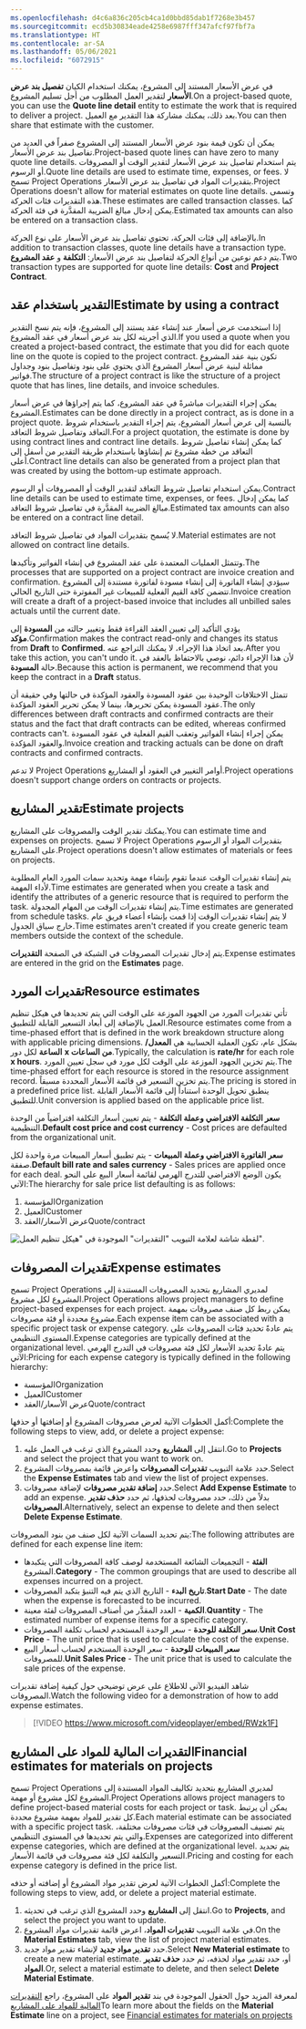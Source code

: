 ```yaml
---
ms.openlocfilehash: d4c6a836c205cb4ca1d0bbd85dab1f7268e3b457
ms.sourcegitcommit: ecd5b30834eade4258e6987fff347afcf97fbf7a
ms.translationtype: HT
ms.contentlocale: ar-SA
ms.lasthandoff: 05/06/2021
ms.locfileid: "6072915"
---
```

<span data-ttu-id="7ac21-101">في عرض الأسعار المستند إلى المشروع، يمكنك استخدام الكيان **تفصيل بند عرض الأسعار** لتقدير العمل المطلوب من أجل تسليم المشروع.</span><span class="sxs-lookup"><span data-stu-id="7ac21-101">On a project-based quote, you can use the **Quote line detail** entity to estimate the work that is required to deliver a project.</span></span> <span data-ttu-id="7ac21-102">بعد ذلك، يمكنك مشاركة هذا التقدير مع العميل.</span><span class="sxs-lookup"><span data-stu-id="7ac21-102">You can then share that estimate with the customer.</span></span>

<span data-ttu-id="7ac21-103">يمكن أن تكون قيمة بنود عرض الأسعار المستند إلى المشروع صفراً في العديد من تفاصيل بند عرض الأسعار.</span><span class="sxs-lookup"><span data-stu-id="7ac21-103">Project-based quote lines can have zero to many quote line details.</span></span> <span data-ttu-id="7ac21-104">يتم استخدام تفاصيل بند عرض الأسعار لتقدير الوقت أو المصروفات أو الرسوم.</span><span class="sxs-lookup"><span data-stu-id="7ac21-104">Quote line details are used to estimate time, expenses, or fees.</span></span> <span data-ttu-id="7ac21-105">لا تسمح Project Operations بتقديرات المواد في تفاصيل بند عرض الأسعار.</span><span class="sxs-lookup"><span data-stu-id="7ac21-105">Project Operations doesn't allow for material estimates on quote line details.</span></span> <span data-ttu-id="7ac21-106">وتسمى هذه التقديرات فئات الحركة.</span><span class="sxs-lookup"><span data-stu-id="7ac21-106">These estimates are called transaction classes.</span></span> <span data-ttu-id="7ac21-107">كما يمكن إدخال مبالغ الضريبة المقدَّرة في فئة الحركة.</span><span class="sxs-lookup"><span data-stu-id="7ac21-107">Estimated tax amounts can also be entered on a transaction class.</span></span>

<span data-ttu-id="7ac21-108">بالإضافة إلى فئات الحركة، تحتوي تفاصيل بند عرض الأسعار على نوع الحركة.</span><span class="sxs-lookup"><span data-stu-id="7ac21-108">In addition to transaction classes, quote line details have a transaction type.</span></span> <span data-ttu-id="7ac21-109">يتم دعم نوعين من أنواع الحركة لتفاصيل بند عرض الأسعار: **التكلفة** و **عقد المشروع**.</span><span class="sxs-lookup"><span data-stu-id="7ac21-109">Two transaction types are supported for quote line details: **Cost** and **Project Contract**.</span></span>

## <a name="estimate-by-using-a-contract"></a><span data-ttu-id="7ac21-110">التقدير باستخدام عقد</span><span class="sxs-lookup"><span data-stu-id="7ac21-110">Estimate by using a contract</span></span>
<span data-ttu-id="7ac21-111">إذا استخدمت عرض أسعار عند إنشاء عقد يستند إلى المشروع، فإنه يتم نسخ التقدير الذي أجريته لكل بند عرض أسعار في عقد المشروع.</span><span class="sxs-lookup"><span data-stu-id="7ac21-111">If you used a quote when you created a project-based contract, the estimate that you did for each quote line on the quote is copied to the project contract.</span></span> <span data-ttu-id="7ac21-112">تكون بنية عقد المشروع مماثلة لبنية عرض أسعار المشروع الذي يحتوي على بنود وتفاصيل بنود وجداول فواتير.</span><span class="sxs-lookup"><span data-stu-id="7ac21-112">The structure of a project contract is like the structure of a project quote that has lines, line details, and invoice schedules.</span></span>

<span data-ttu-id="7ac21-113">يمكن إجراء التقديرات مباشرةً في عقد المشروع، كما يتم إجراؤها في عرض أسعار المشروع.</span><span class="sxs-lookup"><span data-stu-id="7ac21-113">Estimates can be done directly in a project contract, as is done in a project quote.</span></span> <span data-ttu-id="7ac21-114">بالنسبة إلى عرض أسعار المشروع، يتم إجراء التقدير باستخدام شروط التعاقد وتفاصيل شروط التعاقد.</span><span class="sxs-lookup"><span data-stu-id="7ac21-114">For a project quotation, the estimate is done by using contract lines and contract line details.</span></span> <span data-ttu-id="7ac21-115">كما يمكن إنشاء تفاصيل شروط التعاقد من خطة مشروع تم إنشاؤها باستخدام طريقة التقدير من أسفل إلى أعلى.</span><span class="sxs-lookup"><span data-stu-id="7ac21-115">Contract line details can also be generated from a project plan that was created by using the bottom-up estimate approach.</span></span>

<span data-ttu-id="7ac21-116">يمكن استخدام تفاصيل شروط التعاقد لتقدير الوقت أو المصروفات أو الرسوم.</span><span class="sxs-lookup"><span data-stu-id="7ac21-116">Contract line details can be used to estimate time, expenses, or fees.</span></span> <span data-ttu-id="7ac21-117">كما يمكن إدخال مبالغ الضريبة المقدَّرة في تفاصيل شروط التعاقد.</span><span class="sxs-lookup"><span data-stu-id="7ac21-117">Estimated tax amounts can also be entered on a contract line detail.</span></span>

<span data-ttu-id="7ac21-118">لا يُسمح بتقديرات المواد في تفاصيل شروط التعاقد.</span><span class="sxs-lookup"><span data-stu-id="7ac21-118">Material estimates are not allowed on contract line details.</span></span>

<span data-ttu-id="7ac21-119">وتتمثل العمليات المعتمدة على عقد المشروع في إنشاء الفواتير وتأكيدها.</span><span class="sxs-lookup"><span data-stu-id="7ac21-119">The processes that are supported on a project contract are invoice creation and confirmation.</span></span> <span data-ttu-id="7ac21-120">سيؤدي إنشاء الفاتورة إلى إنشاء مسودة لفاتورة مستندة إلى المشروع تتضمن كافة القيم الفعلية للمبيعات غير المفوترة حتى التاريخ الحالي.</span><span class="sxs-lookup"><span data-stu-id="7ac21-120">Invoice creation will create a draft of a project-based invoice that includes all unbilled sales actuals until the current date.</span></span>

<span data-ttu-id="7ac21-121">يؤدي التأكيد إلى تعيين العقد القراءة فقط وتغيير حالته من **المسودة** إلى **مؤكد**.</span><span class="sxs-lookup"><span data-stu-id="7ac21-121">Confirmation makes the contract read-only and changes its status from **Draft** to **Confirmed**.</span></span> <span data-ttu-id="7ac21-122">بعد اتخاذ هذا الإجراء، لا يمكنك التراجع عنه.</span><span class="sxs-lookup"><span data-stu-id="7ac21-122">After you take this action, you can't undo it.</span></span> <span data-ttu-id="7ac21-123">لأن هذا الإجراء دائم، نوصي بالاحتفاظ بالعقد في حالة **المسودة**.</span><span class="sxs-lookup"><span data-stu-id="7ac21-123">Because this action is permanent, we recommend that you keep the contract in a **Draft** status.</span></span>

<span data-ttu-id="7ac21-124">تتمثل الاختلافات الوحيدة بين عقود المسودة والعقود المؤكدة في حالتها وفي حقيقة أن عقود المسودة يمكن تحريرها، بينما لا يمكن تحرير العقود المؤكدة.</span><span class="sxs-lookup"><span data-stu-id="7ac21-124">The only differences between draft contracts and confirmed contracts are their status and the fact that draft contracts can be edited, whereas confirmed contracts can't.</span></span> <span data-ttu-id="7ac21-125">يمكن إجراء إنشاء الفواتير وتعقب القيم الفعلية في عقود المسودة والعقود المؤكدة.</span><span class="sxs-lookup"><span data-stu-id="7ac21-125">Invoice creation and tracking actuals can be done on draft contracts and confirmed contracts.</span></span>

<span data-ttu-id="7ac21-126">لا تدعم Project Operations أوامر التغيير في العقود أو المشاريع.</span><span class="sxs-lookup"><span data-stu-id="7ac21-126">Project operations doesn't support change orders on contracts or projects.</span></span>

## <a name="estimate-projects"></a><span data-ttu-id="7ac21-127">تقدير المشاريع</span><span class="sxs-lookup"><span data-stu-id="7ac21-127">Estimate projects</span></span>
<span data-ttu-id="7ac21-128">يمكنك تقدير الوقت والمصروفات على المشاريع.</span><span class="sxs-lookup"><span data-stu-id="7ac21-128">You can estimate time and expenses on projects.</span></span> <span data-ttu-id="7ac21-129">لا تسمح Project Operations بتقديرات المواد أو الرسوم على المشاريع.</span><span class="sxs-lookup"><span data-stu-id="7ac21-129">Project operations doesn't allow estimates of materials or fees on projects.</span></span>

<span data-ttu-id="7ac21-130">يتم إنشاء تقديرات الوقت عندما تقوم بإنشاء مهمة وتحديد سمات المورد العام المطلوبة لأداء المهمة.</span><span class="sxs-lookup"><span data-stu-id="7ac21-130">Time estimates are generated when you create a task and identify the attributes of a generic resource that is required to perform the task.</span></span> <span data-ttu-id="7ac21-131">يتم إنشاء تقديرات الوقت من المهام المجدولة.</span><span class="sxs-lookup"><span data-stu-id="7ac21-131">Time estimates are generated from schedule tasks.</span></span> <span data-ttu-id="7ac21-132">لا يتم إنشاء تقديرات الوقت إذا قمت بإنشاء أعضاء فريق عام خارج سياق الجدول.</span><span class="sxs-lookup"><span data-stu-id="7ac21-132">Time estimates aren't created if you create generic team members outside the context of the schedule.</span></span>

<span data-ttu-id="7ac21-133">يتم إدخال تقديرات المصروفات في الشبكة في الصفحة **التقديرات**.</span><span class="sxs-lookup"><span data-stu-id="7ac21-133">Expense estimates are entered in the grid on the **Estimates** page.</span></span>

## <a name="resource-estimates"></a><span data-ttu-id="7ac21-134">تقديرات المورد</span><span class="sxs-lookup"><span data-stu-id="7ac21-134">Resource estimates</span></span> 
<span data-ttu-id="7ac21-135">تأتي تقديرات المورد من الجهود الموزعة على الوقت التي يتم تحديدها في هيكل تنظيم العمل بالإضافة إلى أبعاد التسعير القابلة للتطبيق.</span><span class="sxs-lookup"><span data-stu-id="7ac21-135">Resource estimates come from a time-phased effort that is defined in the work breakdown structure along with applicable pricing dimensions.</span></span> <span data-ttu-id="7ac21-136">بشكل عام، تكون العملية الحسابية هي **المعدل/الساعة** لكل دور **x من الساعات**.</span><span class="sxs-lookup"><span data-stu-id="7ac21-136">Typically, the calculation is **rate/hr** for each role **x hours**.</span></span> <span data-ttu-id="7ac21-137">يتم تخزين الجهود الموزعة على الوقت لكل مورد في سجل تعيين المورد.</span><span class="sxs-lookup"><span data-stu-id="7ac21-137">The time-phased effort for each resource is stored in the resource assignment record.</span></span> <span data-ttu-id="7ac21-138">يتم تخزين التسعير في قائمة الأسعار المحددة مسبقاً.</span><span class="sxs-lookup"><span data-stu-id="7ac21-138">The pricing is stored in a predefined price list.</span></span> <span data-ttu-id="7ac21-139">ينطبق تحويل الوحدة استناداً إلى قائمة الأسعار القابلة للتطبيق.</span><span class="sxs-lookup"><span data-stu-id="7ac21-139">Unit conversion is applied based on the applicable price list.</span></span>

<span data-ttu-id="7ac21-140">**سعر التكلفة الافتراضي وعملة التكلفة** - يتم تعيين أسعار التكلفة افتراضياً من الوحدة التنظيمية.</span><span class="sxs-lookup"><span data-stu-id="7ac21-140">**Default cost price and cost currency** - Cost prices are defaulted from the organizational unit.</span></span>

<span data-ttu-id="7ac21-141">**سعر الفاتورة الافتراضي وعملة المبيعات** - يتم تطبيق أسعار المبيعات مرة واحدة لكل صفقة.</span><span class="sxs-lookup"><span data-stu-id="7ac21-141">**Default bill rate and sales currency** - Sales prices are applied once for each deal.</span></span> <span data-ttu-id="7ac21-142">يكون الوضع الافتراضي للتدرج الهرمي لقائمة أسعار البيع على النحو الآتي:</span><span class="sxs-lookup"><span data-stu-id="7ac21-142">The hierarchy for sale price list defaulting is as follows:</span></span>

1.  <span data-ttu-id="7ac21-143">المؤسسة</span><span class="sxs-lookup"><span data-stu-id="7ac21-143">Organization</span></span>
2.  <span data-ttu-id="7ac21-144">العميل</span><span class="sxs-lookup"><span data-stu-id="7ac21-144">Customer</span></span>
3.  <span data-ttu-id="7ac21-145">عرض الأسعار/العقد</span><span class="sxs-lookup"><span data-stu-id="7ac21-145">Quote/contract</span></span>

![لقطة شاشة لعلامة التبويب "التقديرات" الموجودة في "هيكل تنظيم العمل".](../media/estimates-ss.png)
## <a name="expense-estimates"></a><span data-ttu-id="7ac21-147">تقديرات المصروفات</span><span class="sxs-lookup"><span data-stu-id="7ac21-147">Expense estimates</span></span>
<span data-ttu-id="7ac21-148">تسمح Project Operations لمديري المشاريع بتحديد المصروفات المستندة إلى المشروع لكل مشروع.</span><span class="sxs-lookup"><span data-stu-id="7ac21-148">Project Operations allows project managers to define project-based expenses for each project.</span></span> <span data-ttu-id="7ac21-149">يمكن ربط كل صنف مصروفات بمهمة مشروع محددة أو فئة مصروفات.</span><span class="sxs-lookup"><span data-stu-id="7ac21-149">Each expense item can be associated with a specific project task or expense category.</span></span> <span data-ttu-id="7ac21-150">يتم عادةً تحديد فئات المصروفات على المستوى التنظيمي.</span><span class="sxs-lookup"><span data-stu-id="7ac21-150">Expense categories are typically defined at the organizational level.</span></span> <span data-ttu-id="7ac21-151">يتم عادةً تحديد الأسعار لكل فئة مصروفات في التدرج الهرمي الآتي:</span><span class="sxs-lookup"><span data-stu-id="7ac21-151">Pricing for each expense category is typically defined in the following hierarchy:</span></span>

- <span data-ttu-id="7ac21-152">المؤسسة</span><span class="sxs-lookup"><span data-stu-id="7ac21-152">Organization</span></span>
- <span data-ttu-id="7ac21-153">العميل</span><span class="sxs-lookup"><span data-stu-id="7ac21-153">Customer</span></span>
- <span data-ttu-id="7ac21-154">عرض الأسعار/العقد</span><span class="sxs-lookup"><span data-stu-id="7ac21-154">Quote/contract</span></span>

<span data-ttu-id="7ac21-155">أكمل الخطوات الآتية لعرض مصروفات المشروع أو إضافتها أو حذفها:</span><span class="sxs-lookup"><span data-stu-id="7ac21-155">Complete the following steps to view, add, or delete a project expense:</span></span>

1.  <span data-ttu-id="7ac21-156">انتقل إلى **المشاريع** وحدد المشروع الذي ترغب في العمل عليه.</span><span class="sxs-lookup"><span data-stu-id="7ac21-156">Go to **Projects** and select the project that you want to work on.</span></span>
2.  <span data-ttu-id="7ac21-157">حدد علامة التبويب **تقديرات المصروفات** واعرض قائمة بمصروفات المشروع.</span><span class="sxs-lookup"><span data-stu-id="7ac21-157">Select the **Expense Estimates** tab and view the list of project expenses.</span></span>
3.  <span data-ttu-id="7ac21-158">حدد **إضافة تقدير مصروفات** لإضافة مصروفات.</span><span class="sxs-lookup"><span data-stu-id="7ac21-158">Select **Add Expense Estimate** to add an expense.</span></span> <span data-ttu-id="7ac21-159">بدلاً من ذلك، حدد مصروفات لحذفها، ثم حدد **حذف تقدير المصروفات**.</span><span class="sxs-lookup"><span data-stu-id="7ac21-159">Alternatively, select an expense to delete and then select **Delete Expense Estimate**.</span></span>

<span data-ttu-id="7ac21-160">يتم تحديد السمات الآتية لكل صنف من بنود المصروفات:</span><span class="sxs-lookup"><span data-stu-id="7ac21-160">The following attributes are defined for each expense line item:</span></span>

- <span data-ttu-id="7ac21-161">**الفئة** - التجميعات الشائعة المستخدمة لوصف كافة المصروفات التي يتكبدها المشروع.</span><span class="sxs-lookup"><span data-stu-id="7ac21-161">**Category** - The common groupings that are used to describe all expenses incurred on a project.</span></span>
- <span data-ttu-id="7ac21-162">**تاريخ البدء** - التاريخ الذي يتم فيه التنبؤ بتكبد المصروفات.</span><span class="sxs-lookup"><span data-stu-id="7ac21-162">**Start Date** - The date when the expense is forecasted to be incurred.</span></span>
- <span data-ttu-id="7ac21-163">**الكمية** - العدد المقدَّر من أصناف المصروفات لفئة معينة.</span><span class="sxs-lookup"><span data-stu-id="7ac21-163">**Quantity** - The estimated number of expense items for a specific category.</span></span>
- <span data-ttu-id="7ac21-164">**سعر التكلفة للوحدة** - سعر الوحدة المستخدم لحساب تكلفة المصروفات.</span><span class="sxs-lookup"><span data-stu-id="7ac21-164">**Unit Cost Price** - The unit price that is used to calculate the cost of the expense.</span></span>
- <span data-ttu-id="7ac21-165">**سعر المبيعات للوحدة** - سعر الوحدة المستخدم لحساب أسعار البيع للمصروفات.</span><span class="sxs-lookup"><span data-stu-id="7ac21-165">**Unit Sales Price** - The unit price that is used to calculate the sale prices of the expense.</span></span>

<span data-ttu-id="7ac21-166">شاهد الفيديو الآتي للاطلاع على عرض توضيحي حول كيفية إضافة تقديرات المصروفات.</span><span class="sxs-lookup"><span data-stu-id="7ac21-166">Watch the following video for a demonstration of how to add expense estimates.</span></span> 

> [!VIDEO https://www.microsoft.com/videoplayer/embed/RWzk1F]

## <a name="financial-estimates-for-materials-on-projects"></a><span data-ttu-id="7ac21-167">التقديرات المالية للمواد على المشاريع</span><span class="sxs-lookup"><span data-stu-id="7ac21-167">Financial estimates for materials on projects</span></span>

<span data-ttu-id="7ac21-168">تسمح Project Operations لمديري المشاريع بتحديد تكاليف المواد المستندة إلى المشروع لكل مشروع أو مهمة.</span><span class="sxs-lookup"><span data-stu-id="7ac21-168">Project Operations allows project managers to define project-based material costs for each project or task.</span></span> <span data-ttu-id="7ac21-169">يمكن أن يرتبط كل تقدير للمواد بمهمة مشروع محددة.</span><span class="sxs-lookup"><span data-stu-id="7ac21-169">Each material estimate can be associated with a specific project task.</span></span> <span data-ttu-id="7ac21-170">يتم تصنيف المصروفات في فئات مصروفات مختلفة، والتي يتم تحديدها في المستوى التنظيمي.</span><span class="sxs-lookup"><span data-stu-id="7ac21-170">Expenses are categorized into different expense categories, which are defined at the organizational level.</span></span> <span data-ttu-id="7ac21-171">يتم تحديد التسعير والتكلفة لكل فئة مصروفات في قائمة الأسعار.</span><span class="sxs-lookup"><span data-stu-id="7ac21-171">Pricing and costing for each expense category is defined in the price list.</span></span>

<span data-ttu-id="7ac21-172">أكمل الخطوات الآتية لعرض تقدير مواد المشروع أو إضافته أو حذفه:</span><span class="sxs-lookup"><span data-stu-id="7ac21-172">Complete the following steps to view, add, or delete a project material estimate.</span></span>

1. <span data-ttu-id="7ac21-173">انتقل إلى **المشاريع** وحدد المشروع الذي ترغب في تحديثه.</span><span class="sxs-lookup"><span data-stu-id="7ac21-173">Go to **Projects**, and select the project you want to update.</span></span>
2. <span data-ttu-id="7ac21-174">في علامة التبويب **تقديرات المواد**، اعرض قائمة تقديرات مواد المشروع.</span><span class="sxs-lookup"><span data-stu-id="7ac21-174">On the **Material Estimates** tab, view the list of project material estimates.</span></span>
3. <span data-ttu-id="7ac21-175">حدد **تقدير مواد جديد** لإنشاء تقدير مواد جديد.</span><span class="sxs-lookup"><span data-stu-id="7ac21-175">Select **New Material estimate** to create a new material estimate.</span></span> <span data-ttu-id="7ac21-176">أو، حدد تقدير مواد لحذفه، ثم حدد **حذف تقدير المواد**.</span><span class="sxs-lookup"><span data-stu-id="7ac21-176">Or, select a material estimate to delete, and then select **Delete Material Estimate**.</span></span>

<span data-ttu-id="7ac21-177">لمعرفة المزيد حول الحقول الموجودة في بند **تقدير المواد** على المشروع، راجع [التقديرات المالية للمواد على المشاريع](https://docs.microsoft.com/dynamics365/project-operations/project-management/create-material-estimate/?azure-portal=true)</span><span class="sxs-lookup"><span data-stu-id="7ac21-177">To learn more about the fields on the **Material Estimate** line on a project, see [Financial estimates for materials on projects](https://docs.microsoft.com/dynamics365/project-operations/project-management/create-material-estimate/?azure-portal=true)</span></span>
